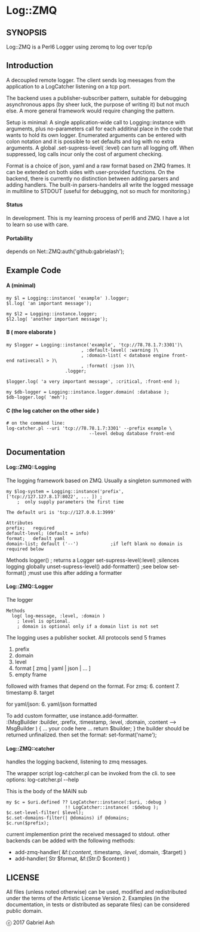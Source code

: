 # Log::ZMQ

## SYNOPSIS

Log::ZMQ is a Perl6 Logger using zeromq to log over tcp/ip

## Introduction

A decoupled remote logger. The client sends log meesages from the application to a
LogCatcher listening on a tcp port.

The backend uses a publisher-subscriber pattern, suitable for debugging asynchronous
apps (by sheer luck, the purpose of writing it) but not much else. A more general 
framework would require changing the pattern.

Setup is minimal: A single application-wide call to Logging::instance with arguments, 
plus no-parameters call for each additinal place in the code that wants to hold its own logger. 
Enumerated arguments can be entered with colon notation and it is possible to set defaults 
and log with no extra arguments. A global .set-supress-level( :level)  can turn all
logging off. When suppressed, log calls incur only the cost of argument checking.

Format is a choice of json, yaml and a raw format based on ZMQ frames. It can be 
extended on both sides with user-provided functions. On the backend,
there is currently no distinction between adding parsers and adding handlers. The 
built-in parsers-handelrs all write the logged message in multiline to STDOUT 
(useful for debugging, not so much for monitoring.)

#### Status

In development. This is my learning process of perl6 and ZMQ. I have a lot to learn so use with care.


#### Portability
  depends on Net::ZMQ:auth('github:gabrielash');

## Example Code

#### A (minimal)
    my $l = Logging::instance( 'example' ).logger;
    $l.log( 'an important message');

    my $l2 = Logging::instance.logger;
    $l2.log( 'another important message');

#### B ( more elaborate )
    my $logger = Logging::instance('example', 'tcp://78.78.1.7:3301')\
                                , :default-level( :warning )\
                                , :domain-list( < database engine front-end nativecall > )\
                                , :format( :json ))\
                          .logger;      

    $logger.log( 'a very important message', :critical, :front-end );

    my $db-logger = Logging::instance.logger.domain( :database );
    $db-logger.log( 'meh');

#### C (the log catcher on the other side )
    # on the command line:
    log-catcher.pl --uri 'tcp://78.78.1.7:3301' --prefix example \
                        	       --level debug database front-end

## Documentation

#### Log::ZMQ::Logging

  The logging framework based on ZMQ. Usually a singleton summoned with

    my $log-system = Logging::instance('prefix', ['tcp://127.127.8.17:8022', ... ]) ;
        ;  only supply parameters the first time

    The default uri is 'tcp://127.0.0.1:3999'

    Attributes
    prefix;   required
    default-level; (default = info)
    format;   default yaml
    domain-list; default ('--')            ;if left blank no domain is required below

  Methods
    logger()  ; returns a Logger
    set-supress-level(:level)               ;silences logging globally
    unset-supress-level()
    add-formatter()                         ;see below
    set-format()                            ;must use this after adding a formatter


#### Log::ZMQ::Logger

The logger

    Methods
      log( log-message, :level, :domain )
        ; level is optional.
        ; domain is optional only if a domain list is not set


The logging uses a publisher socket. All protocols send 5 frames
  1. prefix
  2. domain
  3. level
  4. format [ zmq | yaml | json | ... ]
  5. empty frame

followed with frames that depend on the format.
For zmq:
  6. content
  7. timestamp
  8. target

for yaml/json:
  6. yaml/json formatted  

To add custom formatter, use instance.add-formatter.  
  :(MsgBuilder :builder, :prefix, :timestamp, :level, :domain,  :content
                        --> MsgBuilder ) {
  ... your code here ...
  return $builder;
  }
    the builder should be returned unfinalized.
  then set the format:
    set-format('name');

#### Log::ZMQ::catcher

handles the logging backend, listening to zmq messages.

The wrapper script log-catcher.pl can be invoked from the cli. to see options:
    log-catcher.pl --help

This is the body of the MAIN sub

    my $c = $uri.defined ?? LogCatcher::instance(:$uri, :debug )
                          !! LogCatcher::instance( :$debug );
    $c.set-level-filter( $level);
    $c.set-domains-filter(| @domains) if @domains;
    $c.run($prefix);

current implemention print the received messaged to stdout. other backends can be added
with the following methods:

  * add-zmq-handler( &f:(:$content, :$timestamp, :$level, :$domain, :$target) )
  * add-handler( Str $format,  &f:(Str:D $content) )


## LICENSE

All files (unless noted otherwise) can be used, modified and redistributed
under the terms of the Artistic License Version 2. Examples (in the
documentation, in tests or distributed as separate files) can be considered
public domain.

ⓒ 2017 Gabriel Ash
